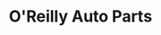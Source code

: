 ---
title: "O'Reilly Auto Parts"
url: /shreveport/oreilly-auto-parts-north-market-street/
shop: car parts
---